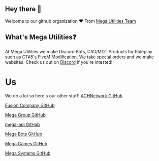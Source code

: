 ## Hey there 👋
Welcome to our github organization
❤️ From [Mega Utilities Team](https://github.com/Roleplay-Utilities)

<!--

**Here are some ideas to get you started:**

🙋‍♀️ A short introduction - what is your organization all about?
🌈 Contribution guidelines - how can the community get involved?
👩‍💻 Useful resources - where can the community find your docs? Is there anything else the community should know?
🍿 Fun facts - what does your team eat for breakfast?
🧙 Remember, you can do mighty things with the power of [Markdown](https://docs.github.com/github/writing-on-github/getting-started-with-writing-and-formatting-on-github/basic-writing-and-formatting-syntax)
-->

## What's Mega Utilities❓️
At Mega Utilities we make Discord Bots, CAD/MDT Products for Roleplay such as GTA5's FiveM Modification. We take special orders and we make websites. Check us out on [Discord](https://discord.gg/J9N6evPF8Y) If you're intested!

# Us
We do a lot so here's our other stuff!
[ACHNetwork GitHub](https://github.com/Anything-can-happen)

[Fusion Company GitHub](https://github.com/FS-Company)

[Mega Group GitHub](htt[s://github.com/mega-group)

[mega-api GitHub](https://github.com/mega-api)

[Mega Bots GitHub](https://github.com/mu-mega-bots)

[Mega Games GitHub](https://github.com/os-mega-games)

[Mega Systems GitHub](https://github.com/mu-mega-systems)
